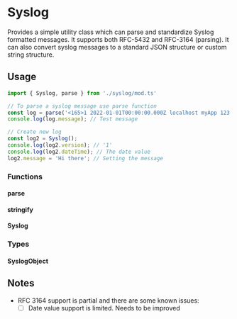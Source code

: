 # Syslog

Provides a simple utility class which can parse and standardize Syslog
formatted messages. It supports both RFC-5432 and RFC-3164 (parsing). It
can also convert syslog messages to a standard JSON structure or custom
string structure.

## Usage

```ts
import { Syslog, parse } from './syslog/mod.ts'

// To parse a syslog message use parse function
const log = parse('<165>1 2022-01-01T00:00:00.000Z localhost myApp 123 12345 [ABC@1234 key="value"] Test message');
console.log(log.message); // Test message

// Create new log
const log2 = Syslog();
console.log(log2.version); // '1'
console.log(log2.dateTime); // The date value
log2.message = 'Hi there'; // Setting the message
```


### Functions

#### parse


#### stringify

#### Syslog


### Types

#### SyslogObject


## Notes

- RFC 3164 support is partial and there are some known issues:
  - [ ] Date value support is limited. Needs to be improved